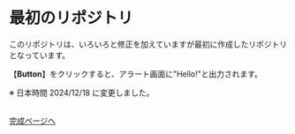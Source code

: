 # 最初のリポジトリ

このリポジトリは、いろいろと修正を加えていますが最初に作成したリポジトリとなっています。

【**Button**】をクリックすると、アラート画面に"Hello!"と出力されます。
<br>

※ 日本時間 2024/12/18 に変更しました。
<br><br>

[完成ページへ](https://yscyber.github.io/github_start/ "https://yscyber.github.io/github_start/")
